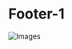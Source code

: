 # Footer-1

![Images](https://user-images.githubusercontent.com/61660480/232717049-86bfd31c-9e9b-4687-85af-216478bcd38c.PNG)
